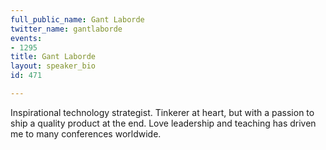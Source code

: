 ```yaml
---
full_public_name: Gant Laborde
twitter_name: gantlaborde
events:
- 1295
title: Gant Laborde
layout: speaker_bio
id: 471

---
```

Inspirational technology strategist.  Tinkerer at heart, but with a passion to ship a quality product at the end.  Love leadership and teaching has driven me to many conferences worldwide.